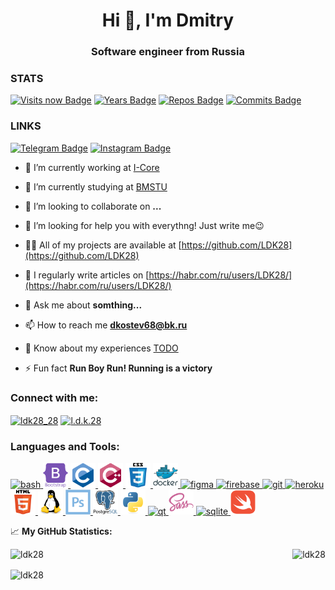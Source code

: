 <h1 align="center">Hi 👋, I'm Dmitry</h1>
<h3 align="center">Software engineer from Russia</h3>

<h3 align="left">STATS</h3>

[![Visits now Badge](https://badges.pufler.dev/visits/LDK28/LDK28)](https://github.com/LDK28)
[![Years Badge](https://badges.pufler.dev/years/LDK28)](https://github.com/LDK28)
[![Repos Badge](https://badges.pufler.dev/repos/LDK28)](https://github.com/LDK28?tab=repositories)
[![Commits Badge](https://badges.pufler.dev/commits/monthly/LDK28)](https://github.com/LDK28)


<h3 align="left">LINKS</h3>

[![Telegram Badge](https://img.shields.io/badge/-Telegram-0088cc?style=flat-square&logo=Telegram&logoColor=white)](https://t.me/DKey28)
[![Instagram Badge](https://img.shields.io/badge/-Instagram-e4405f?style=flat-square&logo=Instagram&logoColor=white)](https://instagram.com/l.d.k.28)

- 🔭 I’m currently working at [I-Core](https://i-core.ru/)

- 🌱 I’m currently studying at [BMSTU](https://bmstu.ru/)

- 👯 I’m looking to collaborate on **...**

- 🤝 I’m looking for help you with everythng! Just write me😉

- 👨‍💻 All of my projects are available at [https://github.com/LDK28](https://github.com/LDK28)

- 📝 I regularly write articles on [https://habr.com/ru/users/LDK28/](https://habr.com/ru/users/LDK28/)

- 💬 Ask me about **somthing...**

- 📫 How to reach me **dkostev68@bk.ru**

- 📄 Know about my experiences [TODO](TODO)

- ⚡ Fun fact **Run Boy Run! Running is a victory**

<h3 align="left">Connect with me:</h3>
<p align="left">
<a href="https://twitter.com/ldk28_28" target="blank"><img align="center" src="https://raw.githubusercontent.com/rahuldkjain/github-profile-readme-generator/master/src/images/icons/Social/twitter.svg" alt="ldk28_28" height="30" width="40" /></a>
<a href="https://instagram.com/l.d.k.28" target="blank"><img align="center" src="https://raw.githubusercontent.com/rahuldkjain/github-profile-readme-generator/master/src/images/icons/Social/instagram.svg" alt="l.d.k.28" height="30" width="40" /></a>
</p>

<h3 align="left">Languages and Tools:</h3>
<p align="left"> <a href="https://www.gnu.org/software/bash/" target="_blank" rel="noreferrer"> <img src="https://www.vectorlogo.zone/logos/gnu_bash/gnu_bash-icon.svg" alt="bash" width="40" height="40"/> </a> <a href="https://getbootstrap.com" target="_blank" rel="noreferrer"> <img src="https://raw.githubusercontent.com/devicons/devicon/master/icons/bootstrap/bootstrap-plain-wordmark.svg" alt="bootstrap" width="40" height="40"/> </a> <a href="https://www.cprogramming.com/" target="_blank" rel="noreferrer"> <img src="https://raw.githubusercontent.com/devicons/devicon/master/icons/c/c-original.svg" alt="c" width="40" height="40"/> </a> <a href="https://www.w3schools.com/cpp/" target="_blank" rel="noreferrer"> <img src="https://raw.githubusercontent.com/devicons/devicon/master/icons/cplusplus/cplusplus-original.svg" alt="cplusplus" width="40" height="40"/> </a> <a href="https://www.w3schools.com/css/" target="_blank" rel="noreferrer"> <img src="https://raw.githubusercontent.com/devicons/devicon/master/icons/css3/css3-original-wordmark.svg" alt="css3" width="40" height="40"/> </a> <a href="https://www.docker.com/" target="_blank" rel="noreferrer"> <img src="https://raw.githubusercontent.com/devicons/devicon/master/icons/docker/docker-original-wordmark.svg" alt="docker" width="40" height="40"/> </a> <a href="https://www.figma.com/" target="_blank" rel="noreferrer"> <img src="https://www.vectorlogo.zone/logos/figma/figma-icon.svg" alt="figma" width="40" height="40"/> </a> <a href="https://firebase.google.com/" target="_blank" rel="noreferrer"> <img src="https://www.vectorlogo.zone/logos/firebase/firebase-icon.svg" alt="firebase" width="40" height="40"/> </a> <a href="https://git-scm.com/" target="_blank" rel="noreferrer"> <img src="https://www.vectorlogo.zone/logos/git-scm/git-scm-icon.svg" alt="git" width="40" height="40"/> </a> <a href="https://heroku.com" target="_blank" rel="noreferrer"> <img src="https://www.vectorlogo.zone/logos/heroku/heroku-icon.svg" alt="heroku" width="40" height="40"/> </a> <a href="https://www.w3.org/html/" target="_blank" rel="noreferrer"> <img src="https://raw.githubusercontent.com/devicons/devicon/master/icons/html5/html5-original-wordmark.svg" alt="html5" width="40" height="40"/> </a> <a href="https://www.linux.org/" target="_blank" rel="noreferrer"> <img src="https://raw.githubusercontent.com/devicons/devicon/master/icons/linux/linux-original.svg" alt="linux" width="40" height="40"/> </a> <a href="https://www.photoshop.com/en" target="_blank" rel="noreferrer"> <img src="https://raw.githubusercontent.com/devicons/devicon/master/icons/photoshop/photoshop-line.svg" alt="photoshop" width="40" height="40"/> </a> <a href="https://www.postgresql.org" target="_blank" rel="noreferrer"> <img src="https://raw.githubusercontent.com/devicons/devicon/master/icons/postgresql/postgresql-original-wordmark.svg" alt="postgresql" width="40" height="40"/> </a> <a href="https://www.python.org" target="_blank" rel="noreferrer"> <img src="https://raw.githubusercontent.com/devicons/devicon/master/icons/python/python-original.svg" alt="python" width="40" height="40"/> </a> <a href="https://www.qt.io/" target="_blank" rel="noreferrer"> <img src="https://upload.wikimedia.org/wikipedia/commons/0/0b/Qt_logo_2016.svg" alt="qt" width="40" height="40"/> </a> <a href="https://sass-lang.com" target="_blank" rel="noreferrer"> <img src="https://raw.githubusercontent.com/devicons/devicon/master/icons/sass/sass-original.svg" alt="sass" width="40" height="40"/> </a> <a href="https://www.sqlite.org/" target="_blank" rel="noreferrer"> <img src="https://www.vectorlogo.zone/logos/sqlite/sqlite-icon.svg" alt="sqlite" width="40" height="40"/> </a> <a href="https://developer.apple.com/swift/" target="_blank" rel="noreferrer"> <img src="https://raw.githubusercontent.com/devicons/devicon/master/icons/swift/swift-original.svg" alt="swift" width="40" height="40"/> </a> </p>

📈 **My GitHub Statistics:**

<p><img align="left" src="https://github-readme-stats.vercel.app/api/top-langs?username=ldk28&show_icons=true&locale=en&layout=compact" alt="ldk28" /></p>

<p>&nbsp;<img align="right" src="https://github-readme-stats.vercel.app/api?username=ldk28&show_icons=true&locale=en" alt="ldk28" /></p>


<p><img align="center" src="https://github-readme-streak-stats.herokuapp.com/?user=ldk28&" alt="ldk28" /></p>
